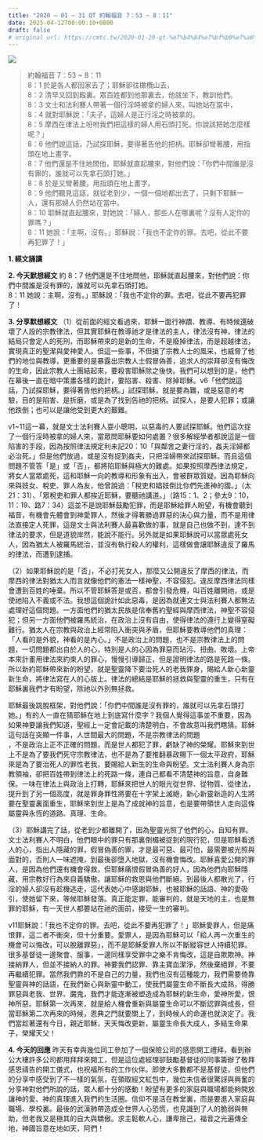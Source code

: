 ```yaml
---
title: "2020 – 01 – 31 QT 約翰福音 7：53 ~ 8：11"
date: 2025-04-12T00:00:10+0800
draft: false
# original_url: https://cmtc.tw/2020-01-29-qt-%e7%b4%84%e7%bf%b0%e7%a6%8f%e9%9f%b3-7%ef%bc%9a2536
---
```


![](/images/qt.jpg)
> 約翰福音 7：53 ~ 8：11  
> 8：1 於是各人都回家去了；耶穌卻往橄欖山去，  
> 8：2 清早又回到殿裏。眾百姓都到他那裏去，他就坐下，教訓他們。  
> 8：3 文士和法利賽人帶著一個行淫時被拿的婦人來，叫她站在當中，  
> 8：4 就對耶穌說：「夫子，這婦人是正行淫之時被拿的。  
> 8：5 摩西在律法上吩咐我們把這樣的婦人用石頭打死。你說該把她怎麼樣呢？」  
> 8：6 他們說這話，乃試探耶穌，要得著告他的把柄。耶穌卻彎著腰，用指頭在地上畫字。  
> 8：7 他們還是不住地問他，耶穌就直起腰來，對他們說：「你們中間誰是沒有罪的，誰就可以先拿石頭打她。」  
> 8：8 於是又彎著腰，用指頭在地上畫字。  
> 8：9 他們聽見這話，就從老到少，一個一個地都出去了，只剩下耶穌一人，還有那婦人仍然站在當中。  
> 8：10 耶穌就直起腰來，對她說：「婦人，那些人在哪裏呢？沒有人定你的罪嗎？」  
> 8：11 她說：「主啊，沒有。」耶穌說：「我也不定你的罪。去吧，從此不要再犯罪了！」

**1. 經文誦讀**

**2.  今天默想經文**
約 8：7 他們還是不住地問他，耶穌就直起腰來，對他們說：你們中間誰是沒有罪的，誰就可以先拿石頭打她。  
8：11 她說：主啊，沒有。」耶穌說：「我也不定你的罪。去吧，從此不要再犯罪了！

**3. 分享默想經文**
（1）從前面的經文看過來，耶穌一面行神蹟、教導、有時候還破壞了人設的宗教律法，但其實耶穌在教導祂才是律法的主人，律法沒有神，律法的結局只會定人的死刑，而耶穌帶來的是新的生命，不是廢掉律法，而是超越律法，實現真正的聖潔與愛神愛人。但這一些事，不但搶了宗教人士的風采，也威脅了他們的地位與教導，更重要的是暴露出宗教人士假冒偽善，追求人的崇拜卻沒有悔改的生命，因此宗教人士團結起來，要殺害耶穌除之後快。我們可以想到的是，他們在幕後一直在暗中策畫各樣的詭計，要陷害、殺害、除掉耶穌。v6「他們說這話，乃試探耶穌，要得著告他的把柄。」試探耶穌，就是要為難，或是惡意的考驗，目的是陷害、是折磨，或是為了找到告祂的把柄。試探人，是要人犯罪；或讓他跌倒；也可以是讓他受到更大的艱難。

v1\~11這一幕，就是文士法利賽人耍小聰明，以惡毒的人要試探耶穌。他們這次捉了一個行淫時被拿的婦人來，當眾問耶穌要如何處置？很多解經學者都說這是一個陷害的手段，因為按照律法規定利未記20：10「與鄰舍之妻行淫的，姦夫淫婦都必治死。」但是他們放過，或是沒有捉到姦夫，只把淫婦帶來試探耶穌。而且這個問題不管答「是」或「否」，都將陷耶穌與極大的難處。如果按照摩西律法規定，將女人當眾處死，這和耶穌一向的教導和形象有出入，會被群眾質疑。因為耶穌向來與妓女、稅吏、罪人為友，他曾說過：「稅吏和娼妓倒比你們先進神的國。」（太21：31）、「眾稅吏和罪人都挨近耶穌，要聽祂講道。」（路15：1、2；參太9：10，11：19、路7：34）這並不是說耶穌鼓勵犯罪，而是耶穌給罪人盼望，有機會聽到福音，有機會先體會到神愛罪人，然後才得著勝過罪惡的決心與力量，而不是用律法直接定人死罪，這是文士與法利賽人最喜歡做的事，就是自己也做不到，達不到律法的要求，但是道貌岸然，能說不能行。另外就是如果耶穌說可以當眾處死女人，因為猶太人被羅馬統治，並沒有執行殺人的權利，這樣做會讓耶穌違反了羅馬的律法，而遭到逮捕。

（2）如果耶穌說的是「否」，不必打死女人，那麼又公開違反了摩西的律法，而摩西的律法對猶太人而言就像他們的憲法一樣神聖，不容侵犯。違反摩西律法同樣會遭到百姓的唾棄。所以不管耶穌答是或否，都會引發危機，叫百姓離開祂，或是使祂陷入不義或不法。我想這個詭計如此惡毒，是因為就連文士與法利賽人都無法處理好這個問題。一方面他們的猶太民族是信奉舊約聖經與摩西律法，神聖不容侵犯；但另一方面他們被羅馬統治，在政治上沒有自由，使得律法的遵行上變得窒礙難行。猶太人在宗教與政治上經常陷入衝突與矛盾，但耶穌要教導他們的真理：「人看的是外貌，神看的是內心。」不是政治上的問題，也不是宗教律法上的問題，一切問題都出自於人的心，特別是人的心因為罪惡而玷污、扭曲、敗壞。上帝本來計畫用律法來約束人的罪心，慢慢引導歸正，但是證明律法的路是死路一條。所以新約耶穌帶來新的盼望，就是聖靈降下要治死人的老我罪身，賜給人新心新靈新生命，將律法寫在人的心版上。律法的總結是耶穌的拯救與聖靈的重生，只有在耶穌裏我們才有盼望，除祂以外別無拯救。

耶穌最後跳脫框架，對他們說：「你們中間誰是沒有罪的，誰就可以先拿石頭打她。」有的人一直在猜耶穌在地上到底寫什麼字？我個人覺得這事並不重要，因為如果神要讓我們知道，聖經上一定會記載的清楚明白，不會故意叫我們瞎猜。耶穌這句話在突顯一件事，人世間最大的問題，不是宗教律法的問題  
，不是政治上正不正確的問題，而是世人都犯了罪，虧缺了神的榮耀。耶穌來到世上不是為了要我們死守宗教律法，也不是為了要推翻暴政賜下一個太平政府，耶穌來是為了要治死人的罪性老我，要賜給人新生的生命與盼望。文士法利賽人身為宗教領袖，卻把百姓帶到律法上的死路一條，連自己都看不清楚神的旨意，自身難保。一味在律法上與政治上打轉，耶穌來把世人的眼光從世界、從物質、從律法，提升到了另一個高度，就是罪身罪性將要在十字架上滅絕，新心新靈新造的人生將要在聖靈裏面重生，耶穌來到世上是為了成就神的旨意，也是要帶領世人走向這條屬靈與永恆的道路、真理、生命。

（3）耶穌講完了話，從老到少都離開了，因為聖靈光照了他們的心，自知有罪。文士法利賽人不明白，他們眼中的罪只有那裏倒楣被捉到的現行犯，但是耶穌看透人的心，指出人隱藏的罪，假冒偽善的罪，才是最可惡、最可怕，最需要被光照與面對的，否則人一味遮掩，到最後卻墮入地獄，沒有機會悔改。耶穌喜愛公開的罪人，是因為他們還有機會得救，但耶穌痛恨假冒偽善的好人，因為他們向耶穌隱藏，用宗教好行為來自義驕傲，讓耶穌的救恩與他們斷絕。到最後人都散光了，行淫的婦人卻沒有趁機逃走，這代表她心中感謝耶穌，也被耶穌的話語、神的愛吸引，使她留下來，等候耶穌發落。真正能定罪，能審判的，就是天地的主，也是無罪的耶穌，有一天世人都要站在祂的面前，接受一生的審判。

v11耶穌說：「我也不定你的罪。去吧，從此不要再犯罪了！」耶穌愛罪人，但是痛恨罪，這二者不衝突，但十分重要。愛罪人，是因為耶穌可以「給人再一次重生的機會可以悔改，可以脫離罪惡」，而不是耶穌愛罪人所以不斷縱容世人持續犯罪。很多基督徒一邊聚會、服事，一邊同樣享受罪中之樂不肯悔改，這是自欺欺神。神接納罪人，但並不接納人的罪。神要我們認罪、靠主寶血潔淨，然後棄絕罪，不要再繼續犯罪。當然我們靠的不是自己的力量，我們也沒有這種能力，我們需要倚靠聖靈與神的話語，在我們新心與新靈中動工，使我們屬靈生命不斷長大成熟，得勝罪惡與老我、世界、魔鬼，我們才能逐漸被塑造成為耶穌的新生命，愛神所愛，恨神所惡。耶穌第一次再來，就是給人機會重新與屬靈生命可以不斷認罪與成長，但當耶穌第二次再來的時候，恩典之門就要關上了，到時候人的命運也就決定了。我們當趁著還有今日，親近耶穌，天天悔改更新，屬靈生命長大成人，多結生命果子，榮耀天父！

**4. 今天的回應**
昨天有幸與幾位同工參加了一個保險公司的感恩開工禮拜，看到辦公大樓許多公司都用拜拜來開工，但是這位處經理卻鼓勵基督徒的同事籌辦了敬拜感恩禱告的開工儀式，也祝福所有的工作伙伴。即使大多數都不是基督徒，但他們的分享中感受到了不一樣的氣氛，在領取經文紅包中，幾位未信者很驚訝與興奮的分享神對他們所說的話，眾人都十分的感動！盼望有更多的家庭與職場都能夠開放讓神的愛、神的真理進入我們的生活圈。信仰不是活在教堂裏，而是要進入家庭與職場、學校裏。最後的武漢肺帶造成全世界人心恐慌，也見識到了人的脆弱與無助，但老我又是極其的自大與驕傲。求主鬆軟人心，謙卑捨己，福音之光遍傳全地，神國旨意在地如天，阿們！
